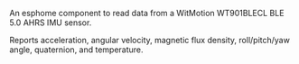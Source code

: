 An esphome component to read data from a WitMotion WT901BLECL BLE 5.0 AHRS IMU sensor.

Reports acceleration, angular velocity, magnetic flux density, roll/pitch/yaw angle,
quaternion, and temperature.
